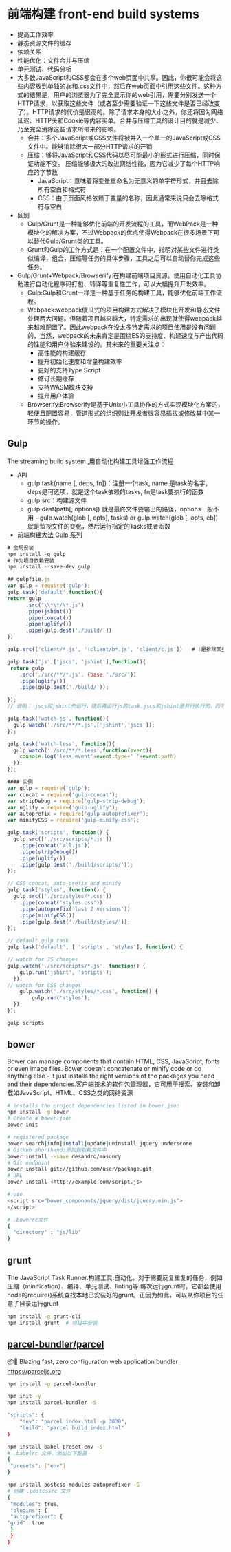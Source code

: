 # 前端构建 front-end build systems

* 提高工作效率
* 静态资源文件的缓存
* 依赖关系
* 性能优化：文件合并与压缩
* 单元测试、代码分析
* 大多数JavaScript和CSS都会在多个web页面中共享。因此，你很可能会将这些内容放到单独的.js和.css文件中，然后在web页面中引用这些文件。这种方式的结果是，用户的浏览器为了完全显示你的web引用，需要分别发送一个HTTP请求，以获取这些文件（或者至少需要验证一下这些文件是否已经改变了）。HTTP请求的代价是很高的。除了请求本身的大小之外，你还将因为网络延迟、HTTP头和Cookie等内容买单。合并与压缩工具的设计目的就是减少、乃至完全消除这些请求所带来的影响。
    - 合并：多个JavaScript或CSS文件将被并入一个单一的JavaScript或CSS文件中。能够消除很大一部分HTTP请求的开销
    - 压缩：够将JavaScript和CSS代码以尽可能最小的形式进行压缩，同时保证功能不变。 压缩能够极大的改进网络性能，因为它减少了每个HTTP响应的字节数
      + JavaScript：意味着将变量重命名为无意义的单字符形式，并且去除所有空白和格式符
      + CSS：由于页面风格依赖于变量的名称，因此通常来说只会去除格式符与空白
* 区别
    - Gulp/Grunt是一种能够优化前端的开发流程的工具，而WebPack是一种模块化的解决方案，不过Webpack的优点使得Webpack在很多场景下可以替代Gulp/Grunt类的工具。
    - Grunt和Gulp的工作方式是：在一个配置文件中，指明对某些文件进行类似编译，组合，压缩等任务的具体步骤，工具之后可以自动替你完成这些任务。
* Gulp/Grunt+Webpack/Browserify:在构建前端项目资源，使用自动化工具协助进行自动化程序码打包、转译等重复性工作，可以大幅提升开发效率。
  - Gulp:Gulp和Grunt一样是一种基于任务的构建工具，能够优化前端工作流程。
  - Webpack:webpack傻瓜式的项目构建方式解决了模块化开发和静态文件处理两大问题。但随着项目越来越大，特定需求的出现就使得webpack越来越难配置了。因此webpack在没太多特定需求的项目使用是没有问题的，当然，webpack的未来肯定是围绕ES的支持度、构建速度与产出代码的性能和用户体验来建设的。其未来的重要关注点：
    - 高性能的构建缓存
    - 提升初始化速度和增量构建效率
    - 更好的支持Type Script
    - 修订长期缓存
    - 支持WASM模块支持
    - 提升用户体验
  - Browserify:Browserify是基于Unix小工具协作的方式实现模块化方案的，轻便且配置容易，管道形式的组织则让开发者很容易插拔或修改其中某一环节的操作。

## Gulp

The streaming build system ,用自动化构建工具增强工作流程

* API
  - gulp.task(name [, deps, fn])：注册一个task, name 是task的名字，deps是可选项，就是这个task依赖的tasks, fn是task要执行的函数
  - gulp.src：构建源文件
  - gulp.dest(path[, options]) 就是最终文件要输出的路径，options一般不用 - gulp.watch(glob [, opts], tasks) or gulp.watch(glob [, opts, cb]) 就是监视文件的变化，然后运行指定的Tasks或者函数
* [前端构建大法 Gulp 系列](http://deshui.wang/%E6%8A%80%E6%9C%AF/2016/01/01/why-need-front-end-build)

```js
# 全局安装
npm install -g gulp
# 作为项目依赖安装
npm install --save-dev gulp

## gulpfile.js
var gulp = require('gulp');
gulp.task('default',function(){
return gulp
      .src("\\*\*/\*.js")
      .pipe(jshint())
      .pipe(concat())
      .pipe(uglify())
      .pipe(gulp.dest('./build/'))
})

gulp.src(['client/*.js', '!client/b*.js', 'client/c.js'])   # !是排除某些文件

gulp.task('js',['jscs', 'jshint'],function(){
 return gulp
    .src('./src/**/*.js', {base:'./src/'})
    .pipe(uglify())
    .pipe(gulp.dest('./build/'));

});
// 说明： jscs和jshint先运行，随后再运行js的task.jscs和jshint是并行执行的，而不是顺序执行 options.base 是指多少路径被保留，比如上面的 ./src/users/list.js 会被输出到 ./build/users/list.js

gulp.task('watch-js', function(){
  gulp.watch('./src/**/*.js',['jshint','jscs']);
});

gulp.task('watch-less', function(){
  gulp.watch('./src/**/*.less',function(event){
    console.log('less event'+event.type+' '+event.path)
  });
});

#### 实例
var gulp = require('gulp');
var concat = require('gulp-concat');
var stripDebug = require('gulp-strip-debug');
var uglify = require('gulp-uglify');
var autoprefix = require('gulp-autoprefixer');
var minifyCSS = require('gulp-minify-css');

gulp.task('scripts', function() {
  gulp.src(['./src/scripts/*.js'])
    .pipe(concat('all.js'))
    .pipe(stripDebug())
    .pipe(uglify())
    .pipe(gulp.dest('./build/scripts/'));
});

// CSS concat, auto-prefix and minify
gulp.task('styles', function() {
  gulp.src(['./src/styles/*.css'])
    .pipe(concat('styles.css'))
    .pipe(autoprefix('last 2 versions'))
    .pipe(minifyCSS())
    .pipe(gulp.dest('./build/styles/'));
});

// default gulp task
gulp.task('default', [ 'scripts', 'styles'], function() {

// watch for JS changes
gulp.watch('./src/scripts/*.js', function() {
    gulp.run('jshint', 'scripts');
  });
// watch for CSS changes
    gulp.watch('./src/styles/*.css', function() {
        gulp.run('styles');
  });
});

gulp scripts
```

## bower

Bower can manage components that contain HTML, CSS, JavaScript, fonts or even image files. Bower doesn't concatenate or minify code or do anything else - it just installs the right versions of the packages you need and their dependencies.客户端技术的软件包管理器，它可用于搜索、安装和卸载如JavaScript、HTML、CSS之类的网络资源

```sh
# installs the project dependencies listed in bower.json
npm install -g bower
# Create a bower.json
bower init

# registered package
bower search|info|install|update|uninstall jquery underscore
# GitHub shorthand:添加到依赖文件中
bower install --save desandro/masonry
# Git endpoint
bower install git://github.com/user/package.git
# URL
bower install <http://example.com/script.js>

# use
<script src="bower_components/jquery/dist/jquery.min.js">
</script>

# .bowerrc文件
{
  "directory" : "js/lib"
}
```

## grunt

The JavaScript Task Runner.构建工具:自动化。对于需要反复重复的任务，例如压缩（minification）、编译、单元测试、linting等.每次运行grunt时，它都会使用node的require()系统查找本地已安装好的grunt。正因为如此，可以从你项目的任意子目录运行grunt

```sh
npm install -g grunt-cli
npm install grunt  # 项目中安装
```

## [parcel-bundler/parcel](https://github.com/parcel-bundler/parcel)

📦🚀 Blazing fast, zero configuration web application bundler https://parceljs.org

```sh
npm install -g parcel-bundler

npm init -y
npm install parcel-bundler -S

"scripts": {
    "dev": "parcel index.html -p 3030",
    "build": "parcel build index.html"
}

npm install babel-preset-env -S
# .babelrc 文件，添加以下配置
{
 "presets": ["env"]
}

npm install postcss-modules autoprefixer -S
# 创建 .postcssrc 文件
{
 "modules": true,
 "plugins": {
 "autoprefixer": {
"grid": true
 }
 }
}
```
